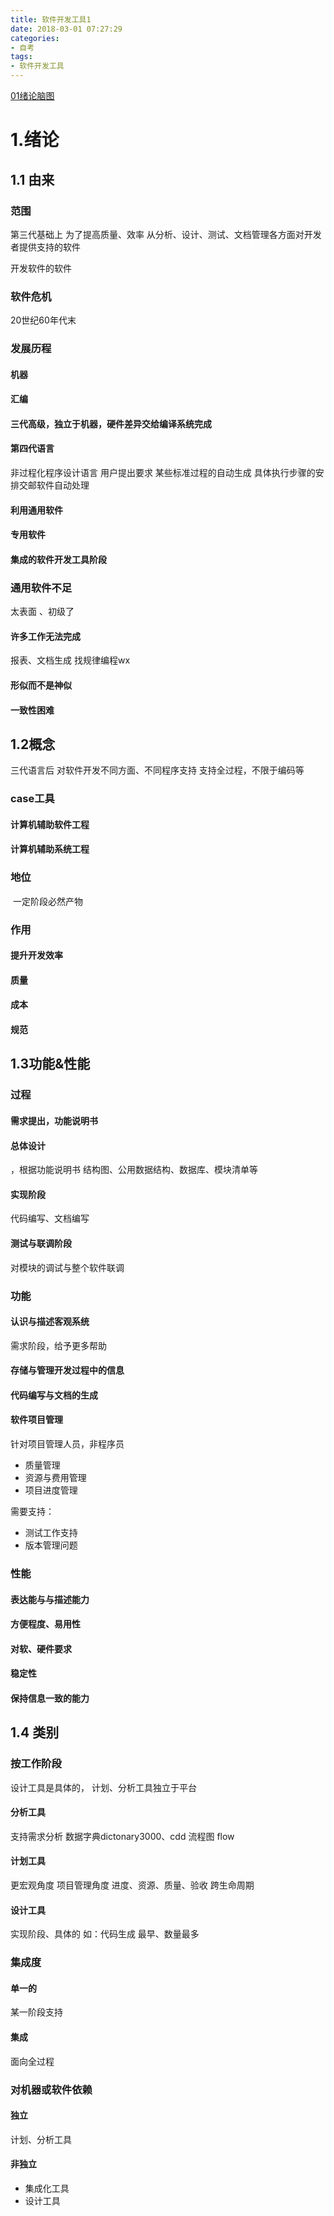```yaml
---
title: 软件开发工具1
date: 2018-03-01 07:27:29
categories:
- 自考
tags:
- 软件开发工具
---
```


[01绪论脑图](/assets/svg/03173_1.svg)
# 1.绪论

## 1.1 由来

### 范围

第三代基础上
为了提高质量、效率
从分析、设计、测试、文档管理各方面对开发者提供支持的软件

开发软件的软件

### 软件危机

20世纪60年代末

### 发展历程

#### 机器

#### 汇编

#### 三代高级，独立于机器，硬件差异交给编译系统完成

#### 第四代语言

非过程化程序设计语言
用户提出要求
某些标准过程的自动生成
具体执行步骤的安排交邮软件自动处理


#### 利用通用软件

#### 专用软件

#### 集成的软件开发工具阶段

### 通用软件不足

太表面 、初级了


#### 许多工作无法完成

报表、文档生成
找规律编程wx

#### 形似而不是神似

#### 一致性困难

## 1.2概念

三代语言后
对软件开发不同方面、不同程序支持
支持全过程，不限于编码等

### case工具

#### 计算机辅助软件工程

#### 计算机辅助系统工程

### 地位

 一定阶段必然产物

### 作用

#### 提升开发效率

#### 质量

#### 成本

#### 规范

## 1.3功能&性能

### 过程

#### 需求提出，功能说明书

#### 总体设计

，根据功能说明书
结构图、公用数据结构、数据库、模块清单等

#### 实现阶段

代码编写、文档编写

#### 测试与联调阶段

对模块的调试与整个软件联调

### 功能

#### 认识与描述客观系统

需求阶段，给予更多帮助


#### 存储与管理开发过程中的信息

#### 代码编写与文档的生成




#### 软件项目管理

针对项目管理人员，非程序员
* 质量管理
* 资源与费用管理
* 项目进度管理

需要支持：
- 测试工作支持
- 版本管理问题

### 性能

#### 表达能与与描述能力

#### 方便程度、易用性

#### 对软、硬件要求

#### 稳定性

#### 保持信息一致的能力

## 1.4 类别

### 按工作阶段

设计工具是具体的，
计划、分析工具独立于平台


#### 分析工具

支持需求分析
数据字典dictonary3000、cdd
流程图 flow

#### 计划工具

更宏观角度
项目管理角度
进度、资源、质量、验收
跨生命周期

#### 设计工具

实现阶段、具体的
如：代码生成
最早、数量最多

### 集成度

#### 单一的

某一阶段支持

#### 集成

面向全过程

### 对机器或软件依赖

#### 独立

计划、分析工具

#### 非独立

* 集成化工具
* 设计工具
